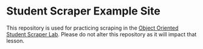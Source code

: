 # Student Scraper Example Site

This repository is used for practicing scraping in the [Object Oriented Student Scraper Lab](https://github.com/learn-co-curriculum/oo-student-scraper). Please do not alter this repository as it will impact that lesson.
